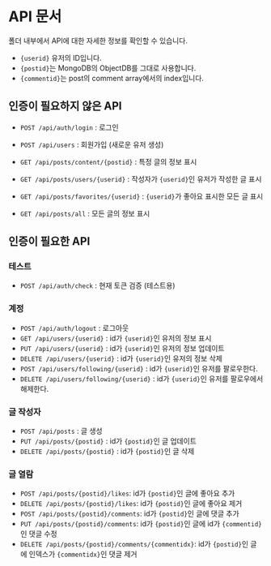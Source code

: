 API 문서
=======

폴더 내부에서 API에 대한 자세한 정보를 확인할 수 있습니다.
- `{userid}` 유저의 ID입니다.
- `{postid}`는 MongoDB의 ObjectDB를 그대로 사용합니다.
- `{commentid}`는 post의 comment array에서의 index입니다.

인증이 필요하지 않은 API
--------------------

- `POST /api/auth/login` : 로그인
- `POST /api/users` : 회원가입 (새로운 유저 생성)

- `GET /api/posts/content/{postid}` : 특정 글의 정보 표시
- `GET /api/posts/users/{userid}` : 작성자가 `{userid}`인 유저가 작성한 글 표시
- `GET /api/posts/favorites/{userid}` : `{userid}`가 좋아요 표시한 모든 글 표시
- `GET /api/posts/all` : 모든 글의 정보 표시

인증이 필요한 API
--------------

### 테스트

- `POST /api/auth/check` : 현재 토큰 검증 (테스트용)

### 계정

- `POST /api/auth/logout` : 로그아웃
- `GET /api/users/{userid}` : id가 `{userid}`인 유저의 정보 표시
- `PUT /api/users/{userid}` : id가 `{userid}`인 유저의 정보 업데이트
- `DELETE /api/users/{userid}` : id가 `{userid}`인 유저의 정보 삭제
- `POST /api/users/following/{userid}` : id가 `{userid}`인 유저를 팔로우한다. 
- `DELETE /api/users/following/{userid}` : id가 `{userid}`인 유저를 팔로우에서 해제한다. 

### 글 작성자

- `POST /api/posts` : 글 생성
- `PUT /api/posts/{postid}` : id가 `{postid}`인 글 업데이트
- `DELETE /api/posts/{postid}` : id가 `{postid}`인 글 삭제

### 글 열람

- `POST /api/posts/{postid}/likes`: id가 `{postid}`인 글에 좋아요 추가
- `DELETE /api/posts/{postid}/likes`: id가 `{postid}`인 글에 좋아요 제거
- `POST /api/posts/{postid}/comments`: id가 `{postid}`인 글에 댓글 추가
- `PUT /api/posts/{postid}/comments`: id가 `{postid}`인 글에 id가 `{commentid}`인 댓글 수정
- `DELETE /api/posts/{postid}/comments/{commentidx}`: id가 `{postid}`인 글에 인덱스가 `{commentidx}`인 댓글 제거